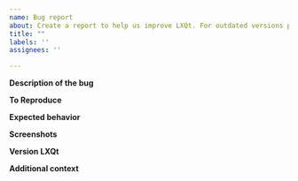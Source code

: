 ```yaml
---
name: Bug report
about: Create a report to help us improve LXQt. For outdated versions please file bug reports to your distro's bugtracker.
title: ""
labels: ''
assignees: ''

---
```


**Description of the bug**
<!--A clear and concise description of what the bug is.-->

**To Reproduce**
<!--Steps to reproduce the behavior:
1. Go to '...'
2. Click on '....'
3. Scroll down to '....'
4. See error  -->

**Expected behavior**
<!-- A clear and concise description of what you expected to happen.-->

**Screenshots**
<!-- If applicable, add screenshots to help explain your problem. -->

**Version LXQt**
<!-- Version of LXqt, window manager used-->

 
**Additional context**
<!-- Add any other context about the problem here. -->
